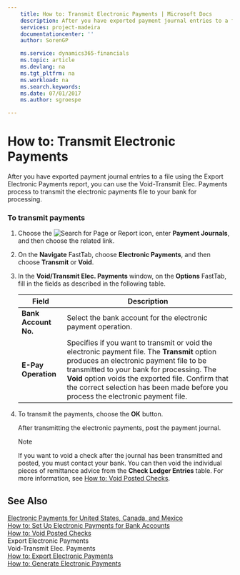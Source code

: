 ```yaml
---
    title: How to: Transmit Electronic Payments | Microsoft Docs
    description: After you have exported payment journal entries to a file using the Export Electronic Payments report, you can use the Void-Transmit Elec. Payments process to transmit the electronic payments file to your bank for processing.
    services: project-madeira
    documentationcenter: ''
    author: SorenGP

    ms.service: dynamics365-financials
    ms.topic: article
    ms.devlang: na
    ms.tgt_pltfrm: na
    ms.workload: na
    ms.search.keywords:
    ms.date: 07/01/2017
    ms.author: sgroespe

---
```

# How to: Transmit Electronic Payments
After you have exported payment journal entries to a file using the Export Electronic Payments report, you can use the Void-Transmit Elec. Payments process to transmit the electronic payments file to your bank for processing.  
  
### To transmit payments  
  
1.  Choose the ![Search for Page or Report](media/ui-search/search_small.png "Search for Page or Report icon") icon, enter **Payment Journals**, and then choose the related link.  
  
2.  On the **Navigate** FastTab, choose **Electronic Payments**, and then choose **Transmit** or **Void**.  
  
3.  In the **Void/Transmit Elec. Payments** window, on the **Options** FastTab, fill in the fields as described in the following table.  
  
    |Field|Description|  
    |---------------------------------|---------------------------------------|  
    |**Bank Account No.**|Select the bank account for the electronic payment operation.|  
    |**E-Pay Operation**|Specifies if you want to transmit or void the electronic payment file. The **Transmit** option produces an electronic payment file to be transmitted to your bank for processing. The **Void** option voids the exported file. Confirm that the correct selection has been made before you process the electronic payment file.|  
  
4.  To transmit the payments, choose the **OK** button.  
  
     After transmitting the electronic payments, post the payment journal.  
  
    > [!NOTE]  
    >  If you want to void a check after the journal has been transmitted and posted, you must contact your bank. You can then void the individual pieces of remittance advice from the **Check Ledger Entries** table. For more information, see [How to: Void Posted Checks](how-to-void-posted-checks.md).  
  
## See Also  
 [Electronic Payments for United States, Canada, and Mexico](electronic-payments-for-united-states-canada-and-mexico.md)   
 [How to: Set Up Electronic Payments for Bank Accounts](how-to-set-up-electronic-payments-for-bank-accounts.md)   
 [How to: Void Posted Checks](how-to-void-posted-checks.md)   
 Export Electronic Payments   
 Void-Transmit Elec. Payments   
 [How to: Export Electronic Payments](how-to-export-electronic-payments.md)   
 [How to: Generate Electronic Payments](how-to-generate-electronic-payments.md)